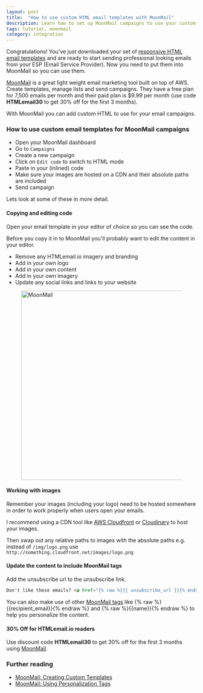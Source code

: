 ```yaml
---
layout: post
title:  "How to use custom HTML email templates with MoonMail"
description: Learn how to set up MoonMail campaigns to use your custom responsive HTML email templates
tags: tutorial, moonmail
category: integration
---
```


Congratulations! You've just downloaded your set of [responsive HTML email templates](http://htmlemail.io) and are ready to start sending professional looking emails from your ESP (Email Service Provider). Now you need to put them into MoonMail so you can use them.

[MoonMail](https://moonmail.io/?utm_source=htmlemail&utm_medium=website) is a great light weight email marketing tool built on top of AWS. Create templates, manage lists and send campaigns. They have a free plan for 7,500 emails per month and their paid plan is $9.99 per month (use code **HTMLemail30** to get 30% off for the first 3 months).

With MoonMail you can add custom HTML to use for your email campaigns.

### How to use custom email templates for MoonMail campaigns

* Open your MoonMail dashboard
* Go to `Campaigns`
* Create a new campaign
* Click on `Edit code` to switch to HTML mode
* Paste in your (inlined) code
* Make sure your images are hosted on a CDN and their absolute paths are included
* Send campaign

Lets look at some of these in more detail.

#### Copying and editing code

Open your email template in your editor of choice so you can see the code. 

Before you copy it in to MoonMail you'll probably want to edit the content in your editor.

* Remove any HTMLemail.io imagery and branding
* Add in your own logo
* Add in your own content
* Add in your own imagery
* Update any social links and links to your website

<figure class="blog--image">
  <img src="{{ site.url }}/img/moonmail.png" alt="MoonMail" width="500">
</figure>

#### Working with images

Remember your images (including your logo) need to be hosted somewhere in order to work properly when users open your emails.

I recommend using a CDN tool like [AWS Cloudfront](https://aws.amazon.com/cloudfront/) or [Cloudinary](http://cloudinary.com/) to host your images.

Then swap out any relative paths to images with the absolute paths e.g. instead of `/img/logo.png` use `http://something.cloudfront.net/images/logo.png`

#### Update the content to include MoonMail tags

Add the unsubscribe url to the unsubscribe link.

```html
Don't like these emails? <a href="{% raw %}{{ unsubscribe_url }}{% endraw %}" style="text-decoration: underline; color: #999999; font-size: 12px; text-align: center;">Unsubscribe</a>
```

You can also make use of other [MoonMail tags](http://support.moonmail.io/the-platform/campaigns/using-personalization-tags) like {% raw %}{{recipient_email}}{% endraw %} and {% raw %}{{name}}{% endraw %} to help you personalize the content.

#### 30% Off for HTMLemail.io readers

Use discount code **HTMLemail30** to get 30% off for the first 3 months using [MoonMail](https://moonmail.io/?utm_source=htmlemail&utm_medium=website).

### Further reading

* [MoonMail: Creating Custom Templates](http://support.moonmail.io/the-platform/campaigns/creating-custom-templates)
* [MoonMail: Using Personalization Tags](http://support.moonmail.io/the-platform/campaigns/using-personalization-tags)


